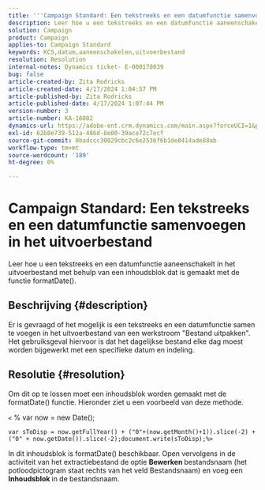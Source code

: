 ```yaml
---
title: '''Campaign Standard: Een tekstreeks en een datumfunctie samenvoegen in het ''Uitvoerbestand'''
description: Leer hoe u een tekstreeks en een datumfunctie aaneenschakelt in het uitvoerbestand
solution: Campaign
product: Campaign
applies-to: Campaign Standard
keywords: KCS,datum,aaneenschakelen,uitvoerbestand
resolution: Resolution
internal-notes: Dynamics ticket- E-000178039
bug: false
article-created-by: Zita Rodricks
article-created-date: 4/17/2024 1:04:57 PM
article-published-by: Zita Rodricks
article-published-date: 4/17/2024 1:07:44 PM
version-number: 3
article-number: KA-16082
dynamics-url: https://adobe-ent.crm.dynamics.com/main.aspx?forceUCI=1&pagetype=entityrecord&etn=knowledgearticle&id=32b2de13-bbfc-ee11-a1ff-6045bd0065b6
exl-id: 62b8e739-512a-486d-8e00-39ace72c7ecf
source-git-commit: 0badccc30029cbc2c6e2536f6b1de8414ade88ab
workflow-type: tm+mt
source-wordcount: '189'
ht-degree: 0%

---
```


# Campaign Standard: Een tekstreeks en een datumfunctie samenvoegen in het uitvoerbestand


Leer hoe u een tekstreeks en een datumfunctie aaneenschakelt in het uitvoerbestand met behulp van een inhoudsblok dat is gemaakt met de functie formatDate().

## Beschrijving {#description}


Er is gevraagd of het mogelijk is een tekstreeks en een datumfunctie samen te voegen in het uitvoerbestand van een werkstroom &quot;Bestand uitpakken&quot;. Het gebruiksgeval hiervoor is dat het dagelijkse bestand elke dag moest worden bijgewerkt met een specifieke datum en indeling.


## Resolutie {#resolution}


Om dit op te lossen moet een inhoudsblok worden gemaakt met de formatDate() functie. Hieronder ziet u een voorbeeld van deze methode.

`<` % var now = new Date();


```
var sToDisp = now.getFullYear() + ("0"+(now.getMonth()+1)).slice(-2) + ("0" + now.getDate()).slice(-2);document.write(sToDisp);%>
```


In dit inhoudsblok is formatDate() beschikbaar. Open vervolgens in de activiteit van het extractiebestand de optie <b>Bewerken </b>bestandsnaam (het potloodpictogram staat rechts van het veld Bestandsnaam) en voeg een <b>Inhoudsblok </b>in de bestandsnaam.
